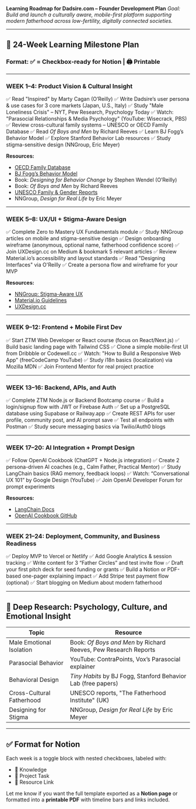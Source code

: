 **Learning Roadmap for Dadsire.com – Founder Development Plan**
*Goal: Build and launch a culturally aware, mobile-first platform supporting modern fatherhood across low-fertility, digitally connected societies.*

---

## 📅 24-Week Learning Milestone Plan
### Format: ✅ = Checkbox-ready for Notion | 🖨️ Printable

---

### **WEEK 1–4: Product Vision & Cultural Insight**
✅ Read "Inspired" by Marty Cagan (O’Reilly)
✅ Write Dadsire’s user persona & use cases for 3 core markets (Japan, U.S., Italy)
✅ Study "Male Loneliness Crisis" – NYT, Pew Research, Psychology Today
✅ Watch: "Parasocial Relationships & Media Psychology" (YouTube: Wisecrack, PBS)
✅ Review cross-cultural family systems – UNESCO or OECD Family Database
✅ Read *Of Boys and Men* by Richard Reeves
✅ Learn BJ Fogg’s Behavior Model
✅ Explore Stanford Behavior Lab resources
✅ Study stigma-sensitive design (NNGroup, Eric Meyer)

**Resources:**
- [OECD Family Database](https://www.oecd.org/social/family/database.htm)
- [BJ Fogg’s Behavior Model](https://behaviormodel.org/)
- Book: *Designing for Behavior Change* by Stephen Wendel (O’Reilly)
- Book: *Of Boys and Men* by Richard Reeves
- [UNESCO Family & Gender Reports](https://en.unesco.org/)
- NNGroup, *Design for Real Life* by Eric Meyer

---

### **WEEK 5–8: UX/UI + Stigma-Aware Design**
✅ Complete Zero to Mastery UX Fundamentals module
✅ Study NNGroup articles on mobile and stigma-sensitive design
✅ Design onboarding wireframe (anonymous, optional name, fatherhood confidence score)
✅ Join UXDesign.cc on Medium & bookmark 5 relevant articles
✅ Review Material.io’s accessibility and layout standards
✅ Read "Designing Interfaces" via O'Reilly
✅ Create a persona flow and wireframe for your MVP

**Resources:**
- [NNGroup: Stigma-Aware UX](https://www.nngroup.com/articles/stigma-sensitive-design/)
- [Material.io Guidelines](https://material.io/design)
- [UXDesign.cc](https://uxdesign.cc)

---

### **WEEK 9–12: Frontend + Mobile First Dev**
✅ Start ZTM Web Developer or React course (focus on React/Next.js)
✅ Build basic landing page with Tailwind CSS
✅ Clone a simple mobile-first UI from Dribbble or Codewell.cc
✅ Watch: "How to Build a Responsive Web App" (freeCodeCamp YouTube)
✅ Study i18n basics (localization) via Mozilla MDN
✅ Join Frontend Mentor for real project practice

---

### **WEEK 13–16: Backend, APIs, and Auth**
✅ Complete ZTM Node.js or Backend Bootcamp course
✅ Build a login/signup flow with JWT or Firebase Auth
✅ Set up a PostgreSQL database using Supabase or Railway.app
✅ Create REST APIs for user profile, community post, and AI prompt save
✅ Test all endpoints with Postman
✅ Study secure messaging basics via Twilio/Auth0 blogs

---

### **WEEK 17–20: AI Integration + Prompt Design**
✅ Follow OpenAI Cookbook (ChatGPT + Node.js integration)
✅ Create 2 persona-driven AI coaches (e.g., Calm Father, Practical Mentor)
✅ Study LangChain basics (RAG memory, feedback loops)
✅ Watch: “Conversational UX 101” by Google Design (YouTube)
✅ Join OpenAI Developer Forum for prompt experiments

**Resources:**
- [LangChain Docs](https://docs.langchain.com/)
- [OpenAI Cookbook GitHub](https://github.com/openai/openai-cookbook)

---

### **WEEK 21–24: Deployment, Community, and Business Readiness**
✅ Deploy MVP to Vercel or Netlify
✅ Add Google Analytics & session tracking
✅ Write content for 3 “Father Circles” and test invite flow
✅ Draft your first pitch deck for seed funding or grants
✅ Build a Notion or PDF-based one-pager explaining impact
✅ Add Stripe test payment flow (optional)
✅ Start blogging on Medium about modern fatherhood

---

## 🧠 Deep Research: Psychology, Culture, and Emotional Insight

| Topic                     | Resource                                                        |
| ------------------------- | --------------------------------------------------------------- |
| Male Emotional Isolation  | Book: *Of Boys and Men* by Richard Reeves, Pew Research Reports |
| Parasocial Behavior       | YouTube: ContraPoints, Vox’s Parasocial explainer               |
| Behavioral Design         | *Tiny Habits* by BJ Fogg, Stanford Behavior Lab (free papers)   |
| Cross-Cultural Fatherhood | UNESCO reports, "The Fatherhood Institute" (UK)                 |
| Designing for Stigma      | NNGroup, *Design for Real Life* by Eric Meyer                   |

---

## ✅ Format for Notion
Each week is a toggle block with nested checkboxes, labeled with:
- 🧠 Knowledge
- 🧪 Project Task
- 🧩 Resource Link

Let me know if you want the full template exported as a **Notion page** or formatted into a **printable PDF** with timeline bars and links included.

